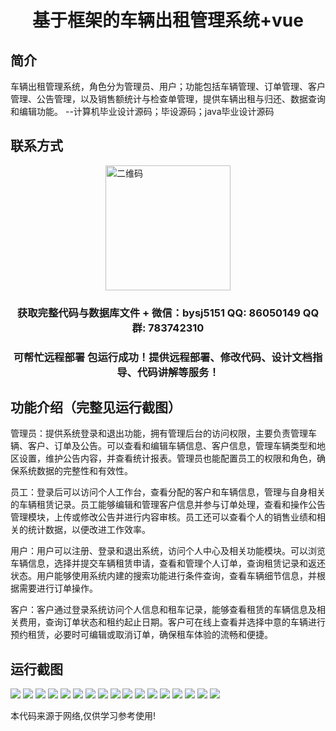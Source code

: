 <p><h1 align="center">基于框架的车辆出租管理系统+vue</h1></p>

## 简介
车辆出租管理系统，角色分为管理员、用户；功能包括车辆管理、订单管理、客户管理、公告管理，以及销售额统计与检查单管理，提供车辆出租与归还、数据查询和编辑功能。    --计算机毕业设计源码；毕设源码；java毕业设计源码


## 联系方式
<img src="https://bs-1329754181.cos.ap-shanghai.myqcloud.com/wx.jpg" alt="二维码" style="display: block; margin: 0 auto;" width="200px">
<p><h3 align="center">获取完整代码与数据库文件 + 微信：bysj5151 QQ: 86050149 QQ群: 783742310</h3></p>
<p><h3 align="center">可帮忙远程部署 包运行成功！提供远程部署、修改代码、设计文档指导、代码讲解等服务！</h3></p>

## 功能介绍（完整见运行截图）
管理员：提供系统登录和退出功能，拥有管理后台的访问权限，主要负责管理车辆、客户、订单及公告。可以查看和编辑车辆信息、客户信息，管理车辆类型和地区设置，维护公告内容，并查看统计报表。管理员也能配置员工的权限和角色，确保系统数据的完整性和有效性。

员工：登录后可以访问个人工作台，查看分配的客户和车辆信息，管理与自身相关的车辆租赁记录。员工能够编辑和管理客户信息并参与订单处理，查看和操作公告管理模块，上传或修改公告并进行内容审核。员工还可以查看个人的销售业绩和相关的统计数据，以便改进工作效率。

用户：用户可以注册、登录和退出系统，访问个人中心及相关功能模块。可以浏览车辆信息，选择并提交车辆租赁申请，查看和管理个人订单，查询租赁记录和返还状态。用户能够使用系统内建的搜索功能进行条件查询，查看车辆细节信息，并根据需要进行订单操作。

客户：客户通过登录系统访问个人信息和租车记录，能够查看租赁的车辆信息及相关费用，查询订单状态和租约起止日期。客户可在线上查看并选择中意的车辆进行预约租赁，必要时可编辑或取消订单，确保租车体验的流畅和便捷。


## 运行截图
![](https://bs-1329754181.cos.ap-shanghai.myqcloud.com/ssm/VehicleRentalManagementSystem/img/001.jpg)
![](https://bs-1329754181.cos.ap-shanghai.myqcloud.com/ssm/VehicleRentalManagementSystem/img/002.jpg)
![](https://bs-1329754181.cos.ap-shanghai.myqcloud.com/ssm/VehicleRentalManagementSystem/img/003.jpg)
![](https://bs-1329754181.cos.ap-shanghai.myqcloud.com/ssm/VehicleRentalManagementSystem/img/004.jpg)
![](https://bs-1329754181.cos.ap-shanghai.myqcloud.com/ssm/VehicleRentalManagementSystem/img/005.jpg)
![](https://bs-1329754181.cos.ap-shanghai.myqcloud.com/ssm/VehicleRentalManagementSystem/img/006.jpg)
![](https://bs-1329754181.cos.ap-shanghai.myqcloud.com/ssm/VehicleRentalManagementSystem/img/007.jpg)
![](https://bs-1329754181.cos.ap-shanghai.myqcloud.com/ssm/VehicleRentalManagementSystem/img/008.jpg)
![](https://bs-1329754181.cos.ap-shanghai.myqcloud.com/ssm/VehicleRentalManagementSystem/img/009.jpg)
![](https://bs-1329754181.cos.ap-shanghai.myqcloud.com/ssm/VehicleRentalManagementSystem/img/010.jpg)
![](https://bs-1329754181.cos.ap-shanghai.myqcloud.com/ssm/VehicleRentalManagementSystem/img/011.jpg)
![](https://bs-1329754181.cos.ap-shanghai.myqcloud.com/ssm/VehicleRentalManagementSystem/img/012.jpg)
![](https://bs-1329754181.cos.ap-shanghai.myqcloud.com/ssm/VehicleRentalManagementSystem/img/013.jpg)
![](https://bs-1329754181.cos.ap-shanghai.myqcloud.com/ssm/VehicleRentalManagementSystem/img/014.jpg)
![](https://bs-1329754181.cos.ap-shanghai.myqcloud.com/ssm/VehicleRentalManagementSystem/img/015.jpg)
![](https://bs-1329754181.cos.ap-shanghai.myqcloud.com/ssm/VehicleRentalManagementSystem/img/016.jpg)
![](https://bs-1329754181.cos.ap-shanghai.myqcloud.com/ssm/VehicleRentalManagementSystem/img/017.jpg)

<p>本代码来源于网络,仅供学习参考使用!</p>
